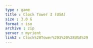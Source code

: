 ```yaml
---
type : game
title : Clock Tower 3 (USA)
size : 3.0 G
format : iso
archive : zip
server : myrient
link2 : Clock%20Tower%203%20%28USA%29
---
```

